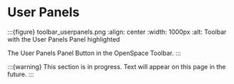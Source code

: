 # User Panels

:::{figure} toolbar_userpanels.png
:align: center
:width: 1000px
:alt: Toolbar with the User Panels Panel highlighted

The User Panels Panel Button in the OpenSpace Toolbar.
:::

:::{warning}
This section is in progress. Text will appear on this page in the future.
:::